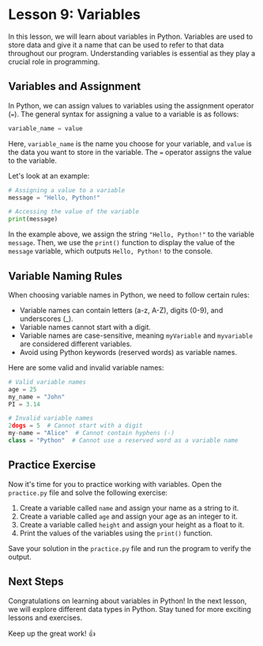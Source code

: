 # **Lesson 9: Variables**

In this lesson, we will learn about variables in Python. Variables are used to store data and give it a name that can be used to refer to that data throughout our program. Understanding variables is essential as they play a crucial role in programming.

## **Variables and Assignment**

In Python, we can assign values to variables using the assignment operator (`=`). The general syntax for assigning a value to a variable is as follows:

```python
variable_name = value
```

Here, `variable_name` is the name you choose for your variable, and `value` is the data you want to store in the variable. The `=` operator assigns the value to the variable.

Let's look at an example:

```python
# Assigning a value to a variable
message = "Hello, Python!"

# Accessing the value of the variable
print(message)
```

In the example above, we assign the string `"Hello, Python!"` to the variable `message`. Then, we use the `print()` function to display the value of the `message` variable, which outputs `Hello, Python!` to the console.

## **Variable Naming Rules**

When choosing variable names in Python, we need to follow certain rules:

- Variable names can contain letters (a-z, A-Z), digits (0-9), and underscores (_).
- Variable names cannot start with a digit.
- Variable names are case-sensitive, meaning `myVariable` and `myvariable` are considered different variables.
- Avoid using Python keywords (reserved words) as variable names.

Here are some valid and invalid variable names:

```python
# Valid variable names
age = 25
my_name = "John"
PI = 3.14

# Invalid variable names
2dogs = 5  # Cannot start with a digit
my-name = "Alice"  # Cannot contain hyphens (-)
class = "Python"  # Cannot use a reserved word as a variable name
```

## **Practice Exercise**

Now it's time for you to practice working with variables. Open the `practice.py` file and solve the following exercise:

1. Create a variable called `name` and assign your name as a string to it.
2. Create a variable called `age` and assign your age as an integer to it.
3. Create a variable called `height` and assign your height as a float to it.
4. Print the values of the variables using the `print()` function.

Save your solution in the `practice.py` file and run the program to verify the output.

## **Next Steps**

Congratulations on learning about variables in Python! In the next lesson, we will explore different data types in Python. Stay tuned for more exciting lessons and exercises.

<!-- If you want to experiment with the concepts covered in this lesson, you can visit the [Code Playground](https://example.com) to run and modify the code interactively. -->

Keep up the great work! 👍
